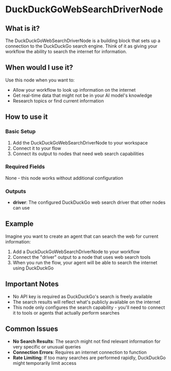 # DuckDuckGoWebSearchDriverNode

## What is it?
The DuckDuckGoWebSearchDriverNode is a building block that sets up a connection to the DuckDuckGo search engine. Think of it as giving your workflow the ability to search the internet for information.

## When would I use it?
Use this node when you want to:
- Allow your workflow to look up information on the internet
- Get real-time data that might not be in your AI model's knowledge
- Research topics or find current information

## How to use it

### Basic Setup
1. Add the DuckDuckGoWebSearchDriverNode to your workspace
2. Connect it to your flow
3. Connect its output to nodes that need web search capabilities

### Required Fields
None - this node works without additional configuration

### Outputs
- **driver**: The configured DuckDuckGo web search driver that other nodes can use

## Example
Imagine you want to create an agent that can search the web for current information:

1. Add a DuckDuckGoWebSearchDriverNode to your workflow
2. Connect the "driver" output to a node that uses web search tools
3. When you run the flow, your agent will be able to search the internet using DuckDuckGo

## Important Notes
- No API key is required as DuckDuckGo's search is freely available
- The search results will reflect what's publicly available on the internet
- This node only configures the search capability - you'll need to connect it to tools or agents that actually perform searches

## Common Issues
- **No Search Results**: The search might not find relevant information for very specific or unusual queries
- **Connection Errors**: Requires an internet connection to function
- **Rate Limiting**: If too many searches are performed rapidly, DuckDuckGo might temporarily limit access